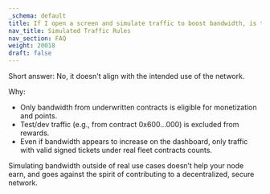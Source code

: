 ```yaml
---
_schema: default
title: If I open a screen and simulate traffic to boost bandwidth, is that allowed?
nav_title: Simulated Traffic Rules
nav_section: FAQ
weight: 20018
draft: false
---
```

Short answer: No, it doesn't align with the intended use of the network.

Why:

* Only bandwidth from underwritten contracts is eligible for monetization and points.
* Test/dev traffic (e.g., from contract 0x600...000) is excluded from rewards.
* Even if bandwidth appears to increase on the dashboard, only traffic with valid signed tickets under real fleet contracts counts.

Simulating bandwidth outside of real use cases doesn’t help your node earn, and goes against the spirit of contributing to a decentralized, secure network.